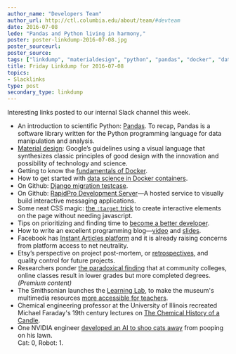 ```yaml
---
author_name: "Developers Team"
author_url: http://ctl.columbia.edu/about/team/#devteam
date: 2016-07-08
lede: "Pandas and Python living in harmony,"
poster: poster-linkdump-2016-07-08.jpg
poster_sourceurl: 
poster_source: 
tags: ["linkdump", "materialdesign", "python", "pandas", "docker", "data science", "django migration", "css"]
title: Friday Linkdump for 2016-07-08
topics:
- Slacklinks
type: post
secondary_type: linkdump
---
```


Interesting links posted to our internal Slack channel this week.

* An introduction to scientific Python: [Pandas](http://www.datadependence.com/2016/05/scientific-python-pandas/). To recap, Pandas is a software library written for the Python programming language for data manipulation and analysis.
* [Material design](https://material.google.com): Google’s guidelines using a visual language that synthesizes classic principles of good design with the innovation and possibility of technology and science. 
* Getting to know the [fundamentals of Docker](http://nschoe.com/articles/2016-05-26-Docker-Taming-the-Beast-Part-1.html).
* How to get started with [data science in Docker containers](http://blog.kaggle.com/2016/02/05/how-to-get-started-with-data-science-in-containers/).
* On Github: [Django migration testcase](https://github.com/plumdog/django_migration_testcase).
* On Github: [RapidPro Development Server](http://rapidpro.github.io/rapidpro/docs/development/)—A hosted service to visually build interactive messaging applications.
* Some neat CSS magic: [the `:target` trick](https://bitsofco.de/the-target-trick/) to create interactive elements on the page without needing javascript.
* Tips on prioritizing and finding time to [become a better developer](https://medium.freecodecamp.com/finding-time-to-become-a-better-developer-eebc154881b2#.8inb76ke5).
* How to write an excellent programming blog—[video](https://www.youtube.com/watch?v=eHXq-IzlGUE) and [slides](https://speakerdeck.com/pycon2016/a-jesse-jiryu-davis-write-an-excellent-programming-blog).
* Facebook has [Instant Articles platform](https://developers.facebook.com/docs/instant-articles) and it is already raising concerns from platform access to net neutrality.
* Etsy’s perspective on project post-mortem, or [retrospectives](https://codeascraft.com/2016/02/08/quality-matters-the-benefits-of-qa-focused-retros/), and quality control for future projects.
* Researchers ponder [the paradoxical finding](http://chronicle.com/article/For-Students-Taking-Online/237015) that at community colleges, online classes result in lower grades but more completed degrees. _(Premium content)_
* The Smithsonian launches the [Learning Lab](https://learninglab.si.edu/), to make the museum's multimedia resources [more accessible for teachers](http://blogs.edweek.org/edweek/DigitalEducation/2016/06/_Smithsonian_launches_Learning_Lab_for_teachers.html). 
* Chemical engineering professor at the University of Illinois recreated Michael Faraday's 19th century lectures on [The Chemical History of a Candle](https://www.youtube.com/watch?v=RrHnLXMTOWM&list=PL0INsTTU1k2UCpOfRuMDR-wlvWkLan1_r).
* One NVIDIA engineer [developed an AI to shoo cats away](https://blogs.nvidia.com/blog/2016/07/07/deep-learning-cats-lawn/) from pooping on his lawn.  
Cat: 0, Robot: 1.
